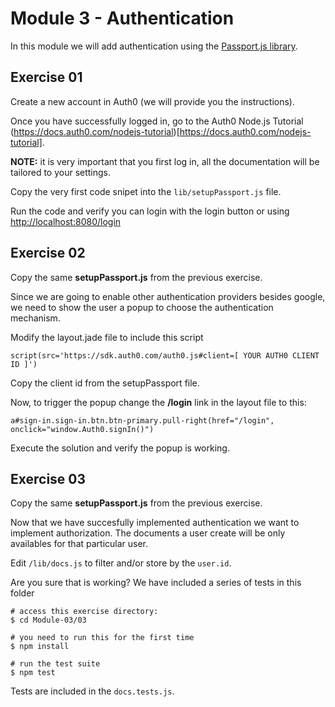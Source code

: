 # Module 3 - Authentication

In this module we will add authentication using the [Passport.js library](http://passportjs.org/).

## Exercise 01

Create a new account in Auth0 (we will provide you the instructions).

Once you have successfully logged in, go to the Auth0 Node.js Tutorial (https://docs.auth0.com/nodejs-tutorial)[https://docs.auth0.com/nodejs-tutorial].

__NOTE:__ it is very important that you first log in, all the documentation will be tailored to your settings.

Copy the very first code snipet into the ```lib/setupPassport.js``` file.

Run the code and verify you can login with the login button or using [http://localhost:8080/login](http://localhost:8080/login)

## Exercise 02

Copy the same __setupPassport.js__ from the previous exercise.

Since we are going to enable other authentication providers besides google, we need to show the user a popup to choose the authentication mechanism.

Modify the layout.jade file to include this script

    script(src='https://sdk.auth0.com/auth0.js#client=[ YOUR AUTH0 CLIENT ID ]')

Copy the client id from the setupPassport file.

Now, to trigger the popup change the __/login__ link in the layout file to this:

    a#sign-in.sign-in.btn.btn-primary.pull-right(href="/login", onclick="window.Auth0.signIn()") 

Execute the solution and verify the popup is working.

## Exercise 03

Copy the same __setupPassport.js__ from the previous exercise.

Now that we have succesfully implemented authentication we want to implement authorization. The documents a user create will be only availables for that particular user.

Edit ```/lib/docs.js``` to filter and/or store by the `user.id`.

Are you sure that is working? We have included a series of tests in this folder

~~~
# access this exercise directory:
$ cd Module-03/03

# you need to run this for the first time
$ npm install 

# run the test suite
$ npm test
~~~

Tests are included in the ```docs.tests.js```.